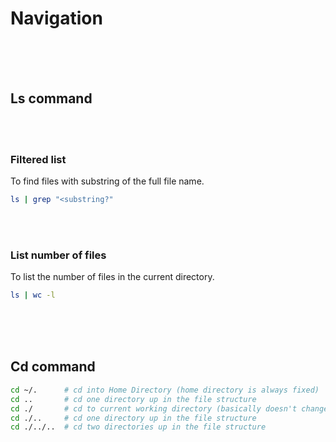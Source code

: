 # Navigation

<br>
<br>
<br>

## Ls command

<br>
<br>

### Filtered list

To find files with substring of the full file name.

```bash
ls | grep "<substring?"
```

<br>
<br>

### List number of files

To list the number of files in the current directory.

```bash
ls | wc -l
```

<br>
<br>
<br>

## Cd command

```bash
cd ~/.      # cd into Home Directory (home directory is always fixed)
cd ..       # cd one directory up in the file structure
cd ./       # cd to current working directory (basically doesn't change directories)
cd ./..     # cd one directory up in the file structure
cd ./../..  # cd two directories up in the file structure
```
